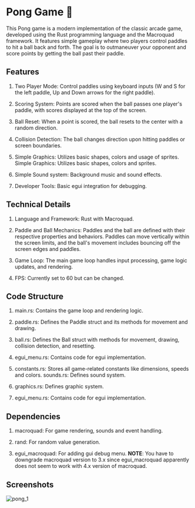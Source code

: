# Pong Game 🦀

This Pong game is a modern implementation of the classic arcade game, developed using the Rust programming language and the Macroquad framework. It features simple gameplay where two players control paddles to hit a ball back and forth. The goal is to outmaneuver your opponent and score points by getting the ball past their paddle.

## Features

1. Two Player Mode: Control paddles using keyboard inputs (W and S for the left paddle, Up and Down arrows for the right paddle).

2. Scoring System: Points are scored when the ball passes one player's paddle, with scores displayed at the top of the screen.

3. Ball Reset: When a point is scored, the ball resets to the center with a random direction.

4. Collision Detection: The ball changes direction upon hitting paddles or screen boundaries.

5. Simple Graphics: Utilizes basic shapes, colors and usage of sprites.
Simple Graphics: Utilizes basic shapes, colors and sprites.

6. Simple Sound system: Background music and sound effects.

7. Developer Tools: Basic egui integration for debugging.

## Technical Details

1. Language and Framework: Rust with Macroquad.

2. Paddle and Ball Mechanics: Paddles and the ball are defined with their respective properties and behaviors. Paddles can move vertically within the screen limits, and the ball's movement includes bouncing off the screen edges and paddles.

3. Game Loop: The main game loop handles input processing, game logic updates, and rendering.

4. FPS: Currently set to 60 but can be changed.

## Code Structure

1. main.rs: Contains the game loop and rendering logic.

2. paddle.rs: Defines the Paddle struct and its methods for movement and drawing.

3. ball.rs: Defines the Ball struct with methods for movement, drawing, collision detection, and resetting.

4. egui_menu.rs: Contains code for egui implementation.

5. constants.rs: Stores all game-related constants like dimensions, speeds and colors.
sounds.rs: Defines sound system.

6. graphics.rs: Defines graphic system.

7. egui_menu.rs: Contains code for egui implementation.

## Dependencies

1. macroquad: For game rendering, sounds and event handling.

2. rand: For random value generation.

3. egui_macroquad: For adding gui debug menu. **NOTE**: You have to downgrade macroquad version to 3.x since egui_macroquad apparently does not seem to work with 4.x version of macroquad.

## Screenshots

![pong_1](https://github.com/end91x/macroquad-pong/assets/160602132/3efdce82-3d86-4ea8-a183-e74cb5dbbd26)

